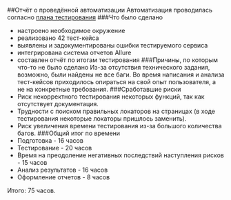 
##Отчёт о проведённой автоматизации
Автоматизация проводилась согласно [плана тестирования](https://github.com/zosha1/GraduateWork/blob/master/Plan.md)
###Что было сделано
* настроено необходимое окружение
* реализовано 42 тест-кейса
* выявлены и задокументированы ошибки тестируемого сервиса
* интегрирована система отчетов Allure
* составлен отчёт по итогам тестирования
###Причины, по которым что-то не было сделано
Из-за отсутствия технического задания, возможно, были найдены не все баги. 
Во время написания и анализа тест-кейсов приходилось опираться на свой опыт пользователя, 
а не на конкретные требования.
###Сработавшие риски
* Риск некорректного тестирования некоторых функций,
так как отсутствует документация.
* Трудности с поиском правильных локаторов на страницах 
(в ходе тестирования некоторые локаторы пришлось заменить).
* Риск увеличения времени тестирования из-за большого количества багов.
###Общий итог по времени
* Подготовка - 16 часов
* Тестирование - 20 часов
* Время на преодоление негативных последствий наступления рисков - 15 часов
* Анализ результатов - 16 часов
* Оформление отчетов - 8 часов
 
Итого: 75 часов.